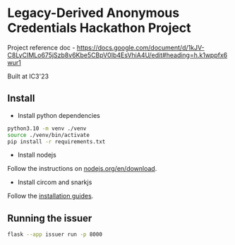 # Legacy-Derived Anonymous Credentials Hackathon Project

Project reference doc - https://docs.google.com/document/d/1kJV-C8LyCIMLo675jSzb8v6Kbe5CBpV0Ib4EsVhiA4U/edit#heading=h.k1wppfx6wur1

Built at IC3'23

## Install

- Install python dependencies

```bash
python3.10 -m venv ./venv
source ./venv/bin/activate
pip install -r requirements.txt
```

- Install nodejs

Follow the instructions on [nodejs.org/en/download](https://nodejs.org/en/download).

- Install circom and snarkjs

Follow the [installation guides](https://docs.circom.io/getting-started/installation/).

## Running the issuer

```bash
flask --app issuer run -p 8000
```
